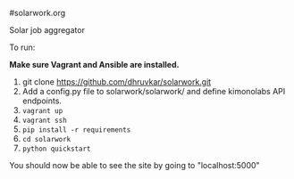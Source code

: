 #solarwork.org

Solar job aggregator

To run:

**Make sure Vagrant and Ansible are installed.**

 1. git clone https://github.com/dhruvkar/solarwork.git
 1. Add a config.py file to solarwork/solarwork/ and define kimonolabs API endpoints.
 1. `vagrant up`
 1. `vagrant ssh`
 1. `pip install -r requirements`
 1. `cd solarwork`
 1. `python quickstart`

You should now be able to see the site by going to "localhost:5000"
